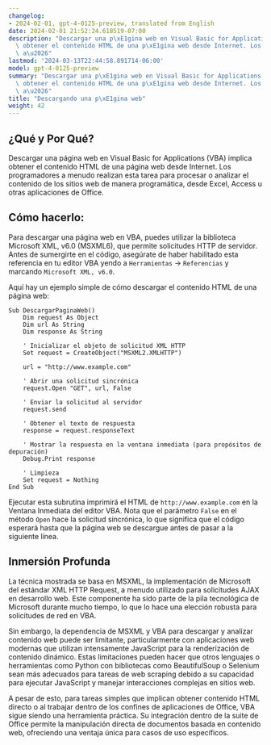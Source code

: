 ```yaml
---
changelog:
- 2024-02-01, gpt-4-0125-preview, translated from English
date: 2024-02-01 21:52:24.618519-07:00
description: "Descargar una p\xE1gina web en Visual Basic for Applications (VBA) implica\
  \ obtener el contenido HTML de una p\xE1gina web desde Internet. Los programadores\
  \ a\u2026"
lastmod: '2024-03-13T22:44:58.891714-06:00'
model: gpt-4-0125-preview
summary: "Descargar una p\xE1gina web en Visual Basic for Applications (VBA) implica\
  \ obtener el contenido HTML de una p\xE1gina web desde Internet. Los programadores\
  \ a\u2026"
title: "Descargando una p\xE1gina web"
weight: 42
---
```


## ¿Qué y Por Qué?

Descargar una página web en Visual Basic for Applications (VBA) implica obtener el contenido HTML de una página web desde Internet. Los programadores a menudo realizan esta tarea para procesar o analizar el contenido de los sitios web de manera programática, desde Excel, Access u otras aplicaciones de Office.

## Cómo hacerlo:

Para descargar una página web en VBA, puedes utilizar la biblioteca Microsoft XML, v6.0 (MSXML6), que permite solicitudes HTTP de servidor. Antes de sumergirte en el código, asegúrate de haber habilitado esta referencia en tu editor VBA yendo a `Herramientas` -> `Referencias` y marcando `Microsoft XML, v6.0`.

Aquí hay un ejemplo simple de cómo descargar el contenido HTML de una página web:

```basic
Sub DescargarPaginaWeb()
    Dim request As Object
    Dim url As String
    Dim response As String
    
    ' Inicializar el objeto de solicitud XML HTTP
    Set request = CreateObject("MSXML2.XMLHTTP")
    
    url = "http://www.example.com"
    
    ' Abrir una solicitud sincrónica
    request.Open "GET", url, False
    
    ' Enviar la solicitud al servidor
    request.send
    
    ' Obtener el texto de respuesta
    response = request.responseText
    
    ' Mostrar la respuesta en la ventana inmediata (para propósitos de depuración)
    Debug.Print response
    
    ' Limpieza
    Set request = Nothing
End Sub
```

Ejecutar esta subrutina imprimirá el HTML de `http://www.example.com` en la Ventana Inmediata del editor VBA. Nota que el parámetro `False` en el método `Open` hace la solicitud sincrónica, lo que significa que el código esperará hasta que la página web se descargue antes de pasar a la siguiente línea.

## Inmersión Profunda

La técnica mostrada se basa en MSXML, la implementación de Microsoft del estándar XML HTTP Request, a menudo utilizado para solicitudes AJAX en desarrollo web. Este componente ha sido parte de la pila tecnológica de Microsoft durante mucho tiempo, lo que lo hace una elección robusta para solicitudes de red en VBA.

Sin embargo, la dependencia de MSXML y VBA para descargar y analizar contenido web puede ser limitante, particularmente con aplicaciones web modernas que utilizan intensamente JavaScript para la renderización de contenido dinámico. Estas limitaciones pueden hacer que otros lenguajes o herramientas como Python con bibliotecas como BeautifulSoup o Selenium sean más adecuados para tareas de web scraping debido a su capacidad para ejecutar JavaScript y manejar interacciones complejas en sitios web.

A pesar de esto, para tareas simples que implican obtener contenido HTML directo o al trabajar dentro de los confines de aplicaciones de Office, VBA sigue siendo una herramienta práctica. Su integración dentro de la suite de Office permite la manipulación directa de documentos basada en contenido web, ofreciendo una ventaja única para casos de uso específicos.
